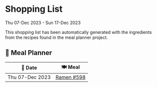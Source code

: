 # Shopping List

Thu 07-Dec 2023 - Sun 17-Dec 2023

This shopping list has been automatically generated with the ingredients from the recipes found in the meal planner project.

## 📅 Meal Planner

|📅 Date| 🍽️ Meal|
|----|----|
|Thu 07-Dec 2023|[Ramen #598](https://github.com/jcallaghan/The-Cookbook/issues/598)|
